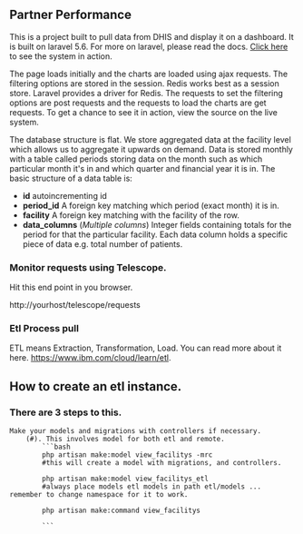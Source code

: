 ## Partner Performance

This is a project built to pull data from DHIS and display it on a dashboard. It is built on laravel 5.6. For more on laravel, please read the docs. [Click here](https://partnerperformance.org) to see the system in action.

The page loads initially and the charts are loaded using ajax requests. The filtering options are stored in the session. Redis works best as a session store. Laravel provides a driver for Redis. The requests to set the filtering options are post requests and the requests to load the charts are get requests. To get a chance to see it in action, view the source on the live system.

The database structure is flat. We store aggregated data at the facility level which allows us to aggregate it upwards on demand. Data is stored monthly with a table called periods storing data on the month such as which particular month it's in and which quarter and financial year it is in. The basic structure of a data table is:
- **id** autoincrementing id
- **period_id** A foreign key matching which period (exact month) it is in.
- **facility** A foreign key matching with the facility of the row.
- **data_columns** (*Multiple columns*) Integer fields containing totals for the period for that the particular facility. Each data column holds a specific piece of data e.g. total number of patients.

### Monitor requests using Telescope.

Hit this end point in you browser.

http://yourhost/telescope/requests

### Etl Process pull
ETL means Extraction, Transformation, Load.  You can read more about it here. https://www.ibm.com/cloud/learn/etl.

## How to create an etl instance.
### There are 3 steps to this.
    Make your models and migrations with controllers if necessary.
        (#). This involves model for both etl and remote.
            ```bash
            php artisan make:model view_facilitys -mrc 
            #this will create a model with migrations, and controllers.
            
            php artisan make:model view_facilitys_etl 
            #always place models etl models in path etl/models ... remember to change namespace for it to work.

            php artisan make:command view_facilitys
            
            ```  


